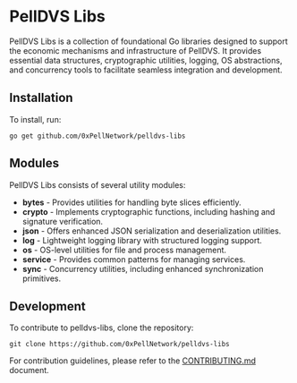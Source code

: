 # PellDVS Libs

PellDVS Libs is a collection of foundational Go libraries designed to support the economic mechanisms and infrastructure of PellDVS. It provides essential data structures, cryptographic utilities, logging, OS abstractions, and concurrency tools to facilitate seamless integration and development.

## Installation

To install, run:

```
go get github.com/0xPellNetwork/pelldvs-libs
```

## Modules

PellDVS Libs consists of several utility modules:

- **bytes** - Provides utilities for handling byte slices efficiently.
- **crypto** - Implements cryptographic functions, including hashing and signature verification.
- **json** - Offers enhanced JSON serialization and deserialization utilities.
- **log** - Lightweight logging library with structured logging support.
- **os** - OS-level utilities for file and process management.
- **service** - Provides common patterns for managing services.
- **sync** - Concurrency utilities, including enhanced synchronization primitives.


## Development

To contribute to pelldvs-libs, clone the repository:

```
git clone https://github.com/0xPellNetwork/pelldvs-libs
```

For contribution guidelines, please refer to the [CONTRIBUTING.md](./CONTRIBUTING.md) document.



